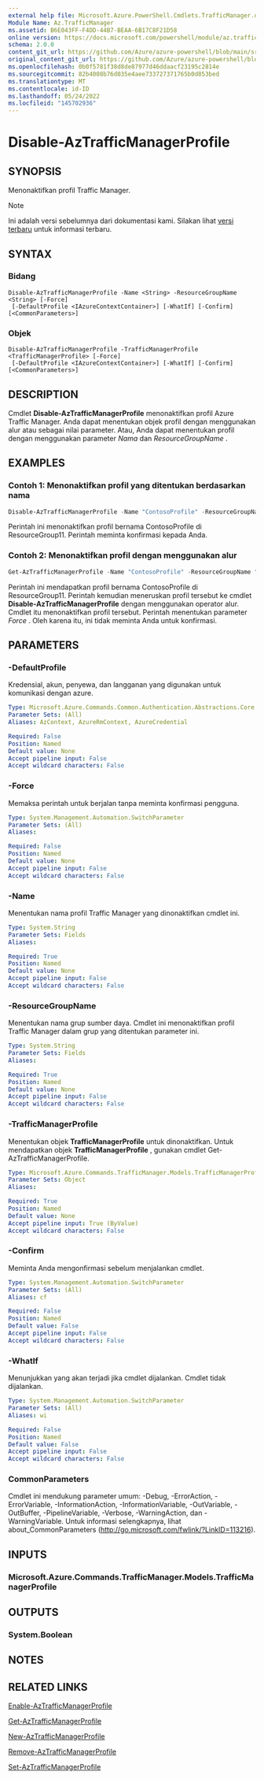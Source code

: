 ```yaml
---
external help file: Microsoft.Azure.PowerShell.Cmdlets.TrafficManager.dll-Help.xml
Module Name: Az.TrafficManager
ms.assetid: B6E043FF-F4DD-44B7-BEAA-6B17C8F21D58
online version: https://docs.microsoft.com/powershell/module/az.trafficmanager/disable-aztrafficmanagerprofile
schema: 2.0.0
content_git_url: https://github.com/Azure/azure-powershell/blob/main/src/TrafficManager/TrafficManager/help/Disable-AzTrafficManagerProfile.md
original_content_git_url: https://github.com/Azure/azure-powershell/blob/main/src/TrafficManager/TrafficManager/help/Disable-AzTrafficManagerProfile.md
ms.openlocfilehash: 0b0f5781f38d8de87977d46ddaacf23195c2814e
ms.sourcegitcommit: 82b4008b76d035e4aee733727371765b0d853bed
ms.translationtype: MT
ms.contentlocale: id-ID
ms.lasthandoff: 05/24/2022
ms.locfileid: "145702936"
---
```

# Disable-AzTrafficManagerProfile

## SYNOPSIS
Menonaktifkan profil Traffic Manager.

> [!NOTE]
>Ini adalah versi sebelumnya dari dokumentasi kami. Silakan lihat [versi terbaru](/powershell/module/az.trafficmanager/disable-aztrafficmanagerprofile) untuk informasi terbaru.

## SYNTAX

### Bidang
```
Disable-AzTrafficManagerProfile -Name <String> -ResourceGroupName <String> [-Force]
 [-DefaultProfile <IAzureContextContainer>] [-WhatIf] [-Confirm] [<CommonParameters>]
```

### Objek
```
Disable-AzTrafficManagerProfile -TrafficManagerProfile <TrafficManagerProfile> [-Force]
 [-DefaultProfile <IAzureContextContainer>] [-WhatIf] [-Confirm] [<CommonParameters>]
```

## DESCRIPTION
Cmdlet **Disable-AzTrafficManagerProfile** menonaktifkan profil Azure Traffic Manager.
Anda dapat menentukan objek profil dengan menggunakan alur atau sebagai nilai parameter.
Atau, Anda dapat menentukan profil dengan menggunakan parameter *Nama* dan *ResourceGroupName* .

## EXAMPLES

### Contoh 1: Menonaktifkan profil yang ditentukan berdasarkan nama
```powershell
Disable-AzTrafficManagerProfile -Name "ContosoProfile" -ResourceGroupName "ResourceGroup11"
```

Perintah ini menonaktifkan profil bernama ContosoProfile di ResourceGroup11.
Perintah meminta konfirmasi kepada Anda.

### Contoh 2: Menonaktifkan profil dengan menggunakan alur
```powershell
Get-AzTrafficManagerProfile -Name "ContosoProfile" -ResourceGroupName "ResourceGroup11" | Disable-AzTrafficManagerProfile -Force
```

Perintah ini mendapatkan profil bernama ContosoProfile di ResourceGroup11.
Perintah kemudian meneruskan profil tersebut ke cmdlet **Disable-AzTrafficManagerProfile** dengan menggunakan operator alur.
Cmdlet itu menonaktifkan profil tersebut.
Perintah menentukan parameter *Force* .
Oleh karena itu, ini tidak meminta Anda untuk konfirmasi.

## PARAMETERS

### -DefaultProfile
Kredensial, akun, penyewa, dan langganan yang digunakan untuk komunikasi dengan azure.

```yaml
Type: Microsoft.Azure.Commands.Common.Authentication.Abstractions.Core.IAzureContextContainer
Parameter Sets: (All)
Aliases: AzContext, AzureRmContext, AzureCredential

Required: False
Position: Named
Default value: None
Accept pipeline input: False
Accept wildcard characters: False
```

### -Force
Memaksa perintah untuk berjalan tanpa meminta konfirmasi pengguna.

```yaml
Type: System.Management.Automation.SwitchParameter
Parameter Sets: (All)
Aliases:

Required: False
Position: Named
Default value: None
Accept pipeline input: False
Accept wildcard characters: False
```

### -Name
Menentukan nama profil Traffic Manager yang dinonaktifkan cmdlet ini.

```yaml
Type: System.String
Parameter Sets: Fields
Aliases:

Required: True
Position: Named
Default value: None
Accept pipeline input: False
Accept wildcard characters: False
```

### -ResourceGroupName
Menentukan nama grup sumber daya.
Cmdlet ini menonaktifkan profil Traffic Manager dalam grup yang ditentukan parameter ini.

```yaml
Type: System.String
Parameter Sets: Fields
Aliases:

Required: True
Position: Named
Default value: None
Accept pipeline input: False
Accept wildcard characters: False
```

### -TrafficManagerProfile
Menentukan objek **TrafficManagerProfile** untuk dinonaktifkan.
Untuk mendapatkan objek **TrafficManagerProfile** , gunakan cmdlet Get-AzTrafficManagerProfile.

```yaml
Type: Microsoft.Azure.Commands.TrafficManager.Models.TrafficManagerProfile
Parameter Sets: Object
Aliases:

Required: True
Position: Named
Default value: None
Accept pipeline input: True (ByValue)
Accept wildcard characters: False
```

### -Confirm
Meminta Anda mengonfirmasi sebelum menjalankan cmdlet.

```yaml
Type: System.Management.Automation.SwitchParameter
Parameter Sets: (All)
Aliases: cf

Required: False
Position: Named
Default value: False
Accept pipeline input: False
Accept wildcard characters: False
```

### -WhatIf
Menunjukkan yang akan terjadi jika cmdlet dijalankan.
Cmdlet tidak dijalankan.

```yaml
Type: System.Management.Automation.SwitchParameter
Parameter Sets: (All)
Aliases: wi

Required: False
Position: Named
Default value: False
Accept pipeline input: False
Accept wildcard characters: False
```

### CommonParameters
Cmdlet ini mendukung parameter umum: -Debug, -ErrorAction, -ErrorVariable, -InformationAction, -InformationVariable, -OutVariable, -OutBuffer, -PipelineVariable, -Verbose, -WarningAction, dan -WarningVariable. Untuk informasi selengkapnya, lihat about_CommonParameters (http://go.microsoft.com/fwlink/?LinkID=113216).

## INPUTS

### Microsoft.Azure.Commands.TrafficManager.Models.TrafficManagerProfile

## OUTPUTS

### System.Boolean

## NOTES

## RELATED LINKS

[Enable-AzTrafficManagerProfile](./Enable-AzTrafficManagerProfile.md)

[Get-AzTrafficManagerProfile](./Get-AzTrafficManagerProfile.md)

[New-AzTrafficManagerProfile](./New-AzTrafficManagerProfile.md)

[Remove-AzTrafficManagerProfile](./Remove-AzTrafficManagerProfile.md)

[Set-AzTrafficManagerProfile](./Set-AzTrafficManagerProfile.md)


